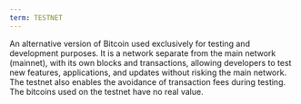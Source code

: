 ```yaml
---
term: TESTNET
---
```


An alternative version of Bitcoin used exclusively for testing and development purposes. It is a network separate from the main network (mainnet), with its own blocks and transactions, allowing developers to test new features, applications, and updates without risking the main network. The testnet also enables the avoidance of transaction fees during testing. The bitcoins used on the testnet have no real value.